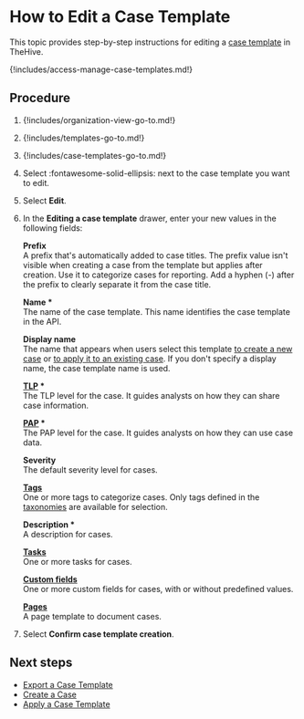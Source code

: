 # How to Edit a Case Template

This topic provides step-by-step instructions for editing a [case template](about-case-templates.md) in TheHive.

{!includes/access-manage-case-templates.md!}

## Procedure

1. {!includes/organization-view-go-to.md!}

2. {!includes/templates-go-to.md!}

3. {!includes/case-templates-go-to.md!}

4. Select :fontawesome-solid-ellipsis: next to the case template you want to edit.

5. Select **Edit**.

6. In the **Editing a case template** drawer, enter your new values in the following fields:

    **Prefix**  
    A prefix that's automatically added to case titles. The prefix value isn't visible when creating a case from the template but applies after creation. Use it to categorize cases for reporting. Add a hyphen (*-*) after the prefix to clearly separate it from the case title.
            
    **Name \***  
    The name of the case template. This name identifies the case template in the API.
    
    **Display name**  
    The name that appears when users select this template [to create a new case](../../../../analyst-corner/cases/create-a-new-case.md) or [to apply it to an existing case](../../../../analyst-corner/cases/apply-a-case-template.md). If you don't specify a display name, the case template name is used.
    
    **[TLP](https://www.misp-project.org/taxonomies.html#_tlp) \***  
    The TLP level for the case. It guides analysts on how they can share case information.
    
    **[PAP](https://www.misp-project.org/taxonomies.html#_pap) \***  
    The PAP level for the case. It guides analysts on how they can use case data.
    
    **Severity**  
    The default severity level for cases.
    
    **[Tags](../../../../analyst-corner/cases/adding_to_a_case.md)**  
    One or more tags to categorize cases. Only tags defined in the [taxonomies](../../../../../administration/taxonomies.md#view-a-taxonomie) are available for selection.
    
    **Description \***  
    A description for cases.
    
    **[Tasks](../../../../analyst-corner/cases/adding_to_a_case.md)**  
    One or more tasks for cases.
    
    **[Custom fields](../../../../analyst-corner/cases/adding_to_a_case.md)**  
    One or more custom fields for cases, with or without predefined values.
    
    **[Pages](../../../../../../thehive/how-to/knowledge-base.md#case-pages)**  
    A page template to document cases.

7. Select **Confirm case template creation**.

## Next steps

* [Export a Case Template](export-a-case-template.md)
* [Create a Case](../../../../analyst-corner/cases/create-a-new-case.md)
* [Apply a Case Template](../../../../analyst-corner/cases/apply-a-case-template.md)
